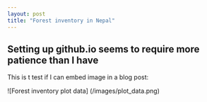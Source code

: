 ```yaml
---
layout: post
title: "Forest inventory in Nepal"
---
```



## Setting up github.io seems to require more patience than I have

This is t test if I can embed image in a blog post: 

![Forest inventory plot data] (/images/plot_data.png)

